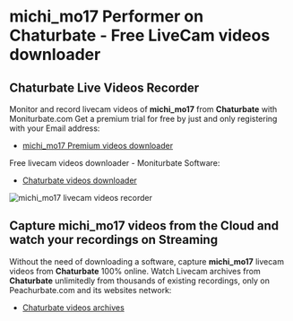 # michi_mo17 Performer on Chaturbate - Free LiveCam videos downloader

## Chaturbate Live Videos Recorder

Monitor and record livecam videos of **michi_mo17** from **Chaturbate** with Moniturbate.com
Get a premium trial for free by just and only registering with your Email address:
* [michi_mo17 Premium videos downloader](https://moniturbate.com/request-demo-licence-key.html)

Free livecam videos downloader - Moniturbate Software:
* [Chaturbate videos downloader](https://moniturbate.com/moniturbate-download-software.html)

![michi_mo17 livecam videos recorder](https://peachurnet.com/templates/moniturbate-software.png)


## Capture michi_mo17 videos from the Cloud and watch your recordings on Streaming

Without the need of downloading a software, capture **michi_mo17** livecam videos from **Chaturbate** 100% online.
Watch Livecam archives from **Chaturbate** unlimitedly from thousands of existing recordings, only on Peachurbate.com and its websites network:
* [Chaturbate videos archives](https://peachurnet.com/)